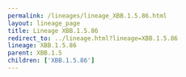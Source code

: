 ```yaml
---
permalink: /lineages/lineage_XBB.1.5.86.html
layout: lineage_page
title: Lineage XBB.1.5.86
redirect_to: ../lineage.html?lineage=XBB.1.5.86
lineage: XBB.1.5.86
parent: XBB.1.5
children: ['XBB.1.5.86']
---
```

